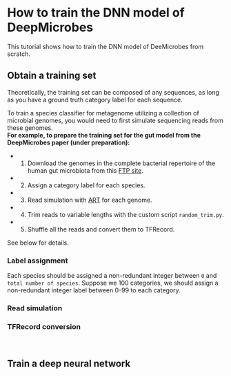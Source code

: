 # How to train the DNN model of DeepMicrobes

This tutorial shows how to train the DNN model of DeeMicrobes from scratch. 

## Obtain a training set

Theoretically, the training set can be composed of any sequences, as long as you have a ground truth category label for each sequence.

To train a species classifier for metagenome utilizing a collection of microbial genomes, you would need to first simulate sequencing reads from these genomes. <br>
<b>For example, to prepare the training set for the gut model from the DeepMicrobes paper (under preparation):</b> <br>
* 1. Download the genomes in the complete bacterial repertoire of the human gut microbiota from this [FTP site](ftp://ftp.ebi.ac.uk/pub/databases/metagenomics/umgs_analyses). <br>
* 2. Assign a category label for each species. <br>
* 3. Read simulation with [ART](https://academic.oup.com/bioinformatics/article/28/4/593/213322) for each genome. <br>
* 4. Trim reads to variable lengths with the custom script `random_trim.py`. <br>
* 5. Shuffle all the reads and convert them to TFRecord. <br>

See below for details.

### Label assignment

Each species should be assigned a non-redundant integer between `0` and `total number of species`. 
Suppose we 100 categories, we should assign a non-redundant integer label between 0-99 to each category.

### Read simulation

### TFRecord conversion


<br>

## Train a deep neural network


